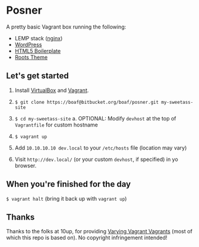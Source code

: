 # Posner

A pretty basic Vagrant box running the following:

* LEMP stack ([nginx][1])
* [WordPress][2]
* [HTML5 Boilerplate][3]
* [Roots Theme][4]

## Let's get started

1. Install [VirtualBox][5] and [Vagrant][6].

2. `$ git clone https://boaf@bitbucket.org/boaf/posner.git my-sweetass-site`

3. `$ cd my-sweetass-site`
    a. OPTIONAL: Modify `devhost` at the top of `Vagrantfile` for custom hostname

4. `$ vagrant up`

5. Add `10.10.10.10 dev.local` to your `/etc/hosts` file (location may vary)

6. Visit `http://dev.local/` (or your custom `devhost`, if specified) in yo browser.

## When you're finished for the day

`$ vagrant halt` (bring it back up with `vagrant up`)

## Thanks

Thanks to the folks at 10up, for providing [Varying Vagrant Vagrants][7] (most of which this repo is based on). No copyright infringement intended!

[1]: http://nginx.org/ "nginx"
[2]: http://wordpress.org/ "WordPress"
[3]: http://html5boilerplate.com/ "HTML5 Boilerplate"
[4]: http://rootstheme.com/ "Roots WordPress Theme"
[5]: https://www.virtualbox.org/wiki/Downloads "VirtualBox"
[6]: http://downloads.vagrantup.com "Vagrant"
[7]: https://github.com/10up/varying-vagrant-vagrants "Varying Vagrant Vagrants"
